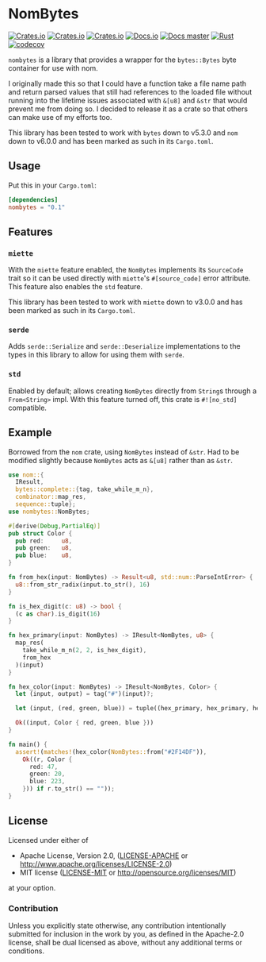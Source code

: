 # NomBytes

[![Crates.io](https://img.shields.io/crates/v/nombytes)](https://crates.io/crates/nombytes)
[![Crates.io](https://img.shields.io/crates/l/nombytes)](https://crates.io/crates/nombytes)
[![Crates.io](https://img.shields.io/crates/d/nombytes)](https://crates.io/crates/nombytes)
[![Docs.io](https://docs.rs/nombytes/badge.svg)](https://docs.rs/nombytes)
[![Docs master](https://img.shields.io/static/v1?label=docs&message=master&color=5479ab)](https://alexschrod.github.io/nombytes/)
[![Rust](https://github.com/alexschrod/nombytes/actions/workflows/CI.yml/badge.svg)](https://github.com/alexschrod/nombytes/actions/workflows/CI.yml)
[![codecov](https://codecov.io/gh/alexschrod/nombytes/branch/master/graph/badge.svg?token=HHJWVMF7GS)](https://codecov.io/gh/alexschrod/nombytes)

`nombytes` is a library that provides a wrapper for the `bytes::Bytes` byte
container for use with nom.

I originally made this so that I could have a function take a file name path
and return parsed values that still had references to the loaded file without
running into the lifetime issues associated with `&[u8]` and `&str` that
would prevent me from doing so. I decided to release it as a crate so that
others can make use of my efforts too.

This library has been tested to work with `bytes` down to v5.3.0 and `nom` down
to v6.0.0 and has been marked as such in its `Cargo.toml`.

## Usage

Put this in your `Cargo.toml`:

```toml
[dependencies]
nombytes = "0.1"
```

## Features

### `miette`

With the `miette` feature enabled, the `NomBytes` implements its
`SourceCode` trait so it can be used directly with `miette`'s
`#[source_code]` error attribute. This feature also enables the `std`
feature.

This library has been tested to work with `miette` down to v3.0.0 and
has been marked as such in its `Cargo.toml`.

### `serde`

Adds `serde::Serialize` and `serde::Deserialize` implementations to the types
in this library to allow for using them with `serde`.

### `std`

Enabled by default; allows creating `NomBytes` directly from `String`s
through a `From<String>` impl. With this feature turned off, this crate
is `#![no_std]` compatible.

## Example

Borrowed from the `nom` crate, using `NomBytes` instead of `&str`. Had to be
modified slightly because `NomBytes` acts as `&[u8]` rather than as `&str`.

```rust
use nom::{
  IResult,
  bytes::complete::{tag, take_while_m_n},
  combinator::map_res,
  sequence::tuple};
use nombytes::NomBytes;

#[derive(Debug,PartialEq)]
pub struct Color {
  pub red:     u8,
  pub green:   u8,
  pub blue:    u8,
}

fn from_hex(input: NomBytes) -> Result<u8, std::num::ParseIntError> {
  u8::from_str_radix(input.to_str(), 16)
}

fn is_hex_digit(c: u8) -> bool {
  (c as char).is_digit(16)
}

fn hex_primary(input: NomBytes) -> IResult<NomBytes, u8> {
  map_res(
    take_while_m_n(2, 2, is_hex_digit),
    from_hex
  )(input)
}

fn hex_color(input: NomBytes) -> IResult<NomBytes, Color> {
  let (input, output) = tag("#")(input)?;

  let (input, (red, green, blue)) = tuple((hex_primary, hex_primary, hex_primary))(input)?;

  Ok((input, Color { red, green, blue }))
}

fn main() {
  assert!(matches!(hex_color(NomBytes::from("#2F14DF")),
    Ok((r, Color {
      red: 47,
      green: 20,
      blue: 223,
    })) if r.to_str() == ""));
}
```

## License

Licensed under either of

* Apache License, Version 2.0, ([LICENSE-APACHE](LICENSE-APACHE) or <http://www.apache.org/licenses/LICENSE-2.0>)
* MIT license ([LICENSE-MIT](LICENSE-MIT) or <http://opensource.org/licenses/MIT>)

at your option.

### Contribution

Unless you explicitly state otherwise, any contribution intentionally submitted
for inclusion in the work by you, as defined in the Apache-2.0 license, shall be
dual licensed as above, without any additional terms or conditions.
